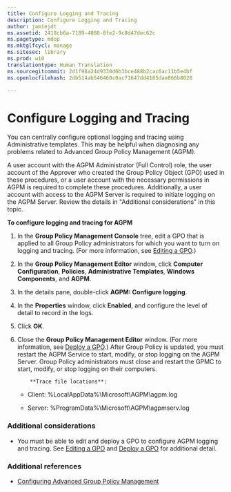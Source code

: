 ```yaml
---
title: Configure Logging and Tracing
description: Configure Logging and Tracing
author: jamiejdt
ms.assetid: 2418cb6a-7189-4080-8fe2-9c8d47dec62c
ms.pagetype: mdop
ms.mktglfcycl: manage
ms.sitesec: library
ms.prod: w10
translationtype: Human Translation
ms.sourcegitcommit: 2d1f98a24d9330d6b3bce488b2cac6ac11b5e4bf
ms.openlocfilehash: 2db514ab546460c0ac71647dd4185dae866b8028

---
```



# Configure Logging and Tracing


You can centrally configure optional logging and tracing using Administrative templates. This may be helpful when diagnosing any problems related to Advanced Group Policy Management (AGPM).

A user account with the AGPM Administrator (Full Control) role, the user account of the Approver who created the Group Policy Object (GPO) used in these procedures, or a user account with the necessary permissions in AGPM is required to complete these procedures. Additionally, a user account with access to the AGPM Server is required to initiate logging on the AGPM Server. Review the details in "Additional considerations" in this topic.

**To configure logging and tracing for AGPM**

1.  In the **Group Policy Management Console** tree, edit a GPO that is applied to all Group Policy administrators for which you want to turn on logging and tracing. (For more information, see [Editing a GPO](editing-a-gpo-agpm40.md).)

2.  In the **Group Policy Management Editor** window, click **Computer Configuration**, **Policies**, **Administrative Templates**, **Windows Components**, and **AGPM**.

3.  In the details pane, double-click **AGPM: Configure logging**.

4.  In the **Properties** window, click **Enabled**, and configure the level of detail to record in the logs.

5.  Click **OK**.

6.  Close the **Group Policy Management Editor** window. (For more information, see [Deploy a GPO](deploy-a-gpo-agpm40.md).) After Group Policy is updated, you must restart the AGPM Service to start, modify, or stop logging on the AGPM Server. Group Policy administrators must close and restart the GPMC to start, modify, or stop logging on their computers.

    
            **Trace file locations**:

    -   Client: %LocalAppData%\\Microsoft\\AGPM\\agpm.log

    -   Server: %ProgramData%\\Microsoft\\AGPM\\agpmserv.log

### Additional considerations

-   You must be able to edit and deploy a GPO to configure AGPM logging and tracing. See [Editing a GPO](editing-a-gpo-agpm40.md) and [Deploy a GPO](deploy-a-gpo-agpm40.md) for additional detail.

### Additional references

-   [Configuring Advanced Group Policy Management](configuring-advanced-group-policy-management-agpm40.md)

 

 








<!--HONumber=Jun16_HO4-->


